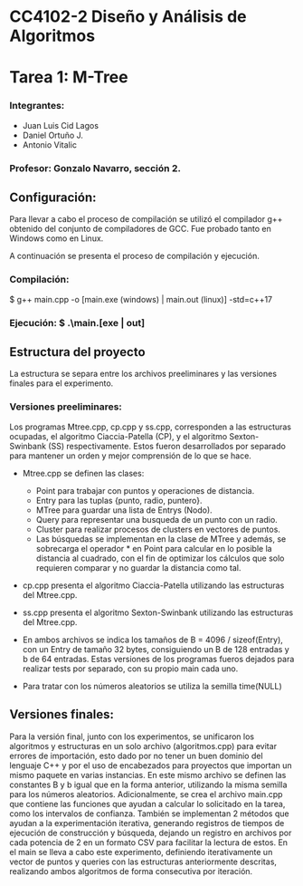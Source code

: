 # CC4102-2 Diseño y Análisis de Algoritmos
# Tarea 1: M-Tree

### Integrantes:
- Juan Luis Cid Lagos
- Daniel Ortuño J.
- Antonio Vitalic

### Profesor: Gonzalo Navarro, sección 2.


## Configuración:

Para llevar a cabo el proceso de compilación se utilizó el compilador g++ obtenido del conjunto de compiladores de GCC. Fue probado tanto en Windows como en Linux.

A continuación se presenta el proceso de compilación y ejecución.

### Compilación: 

$ g++ main.cpp -o [main.exe (windows) | main.out (linux)] -std=c++17
### Ejecución: $ .\main.[exe | out]

## Estructura del proyecto

La estructura se separa entre los archivos preeliminares y las versiones finales para el experimento.

### Versiones preeliminares:

Los programas Mtree.cpp, cp.cpp y ss.cpp, corresponden a las estructuras ocupadas, el algoritmo Ciaccia-Patella (CP), y el algoritmo Sexton-Swinbank (SS) respectivamente. Estos fueron desarrollados por separado para mantener un orden y mejor comprensión de lo que se hace.

- Mtree.cpp se definen las clases: 
  - Point para trabajar con puntos y operaciones de distancia.
  - Entry para las tuplas {punto, radio, puntero}.
  - MTree para guardar una lista de Entrys (Nodo).
  - Query para representar una busqueda de un punto con un radio.
  - Cluster para realizar procesos de clusters en vectores de puntos.
  - Las búsquedas se implementan en la clase de MTree y además, se sobrecarga el operador * en Point para calcular en lo posible la distancia al cuadrado, con el fin de optimizar los cálculos que solo requieren comparar y no guardar la distancia como tal.
  
- cp.cpp presenta el algoritmo Ciaccia-Patella utilizando las estructuras del Mtree.cpp.
- ss.cpp presenta el algoritmo Sexton-Swinbank utilizando las estructuras del Mtree.cpp.
- En ambos archivos se indica los tamaños de B = 4096 / sizeof(Entry), con un Entry de tamaño 32 bytes, consiguiendo un B de 128 entradas y b de 64 entradas. Estas versiones de los programas fueros dejados para realizar tests por separado, con su propio main cada uno.
- Para tratar con los números aleatorios se utiliza la semilla time(NULL)

## Versiones finales:

Para la versión final, junto con los experimentos, se unificaron los algoritmos y estructuras en un solo archivo (algoritmos.cpp) para evitar errores de importación, esto dado por no tener un buen dominio del lenguaje C++ y por el uso de encabezados para proyectos que importan un mismo paquete en varias instancias. En este mismo archivo se definen las constantes B y b igual que en la forma anterior, utilizando la misma semilla para los números aleatorios. Adicionalmente, se crea el archivo main.cpp que contiene las funciones que ayudan a calcular lo solicitado en la tarea, como los intervalos de confianza. También se implementan 2 métodos que ayudan a la experimentación iterativa, generando registros de tiempos de ejecución de construcción y búsqueda, dejando un registro en archivos por cada potencia de 2 en un formato CSV para facilitar la lectura de estos. En el main se lleva a cabo este experimento, definiendo iterativamente un vector de puntos y queries con las estructuras anteriormente descritas, realizando ambos algoritmos de forma consecutiva por iteración.
